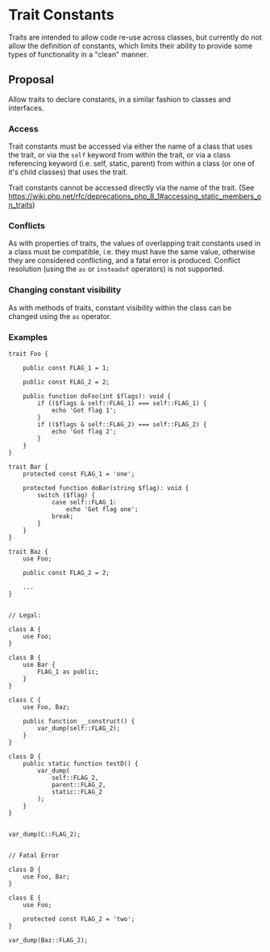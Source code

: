 # Trait Constants

Traits are intended to allow code re-use across classes, but currently do not allow the definition of constants, which limits their ability to provide some types of functionality in a "clean" manner.

## Proposal

Allow traits to declare constants, in a similar fashion to classes and interfaces.

### Access

Trait constants must be accessed via either the name of a class that uses the trait, or via the `self` keyword from within the trait, or via a class referencing keyword (i.e. self, static, parent) from within a class (or one of it's child classes) that uses the trait.

Trait constants cannot be accessed directly via the name of the trait. (See https://wiki.php.net/rfc/deprecations_php_8_1#accessing_static_members_on_traits)

### Conflicts

As with properties of traits, the values of overlapping trait constants used in a class must be compatible, i.e. they must have the same value, otherwise they are considered conflicting, and a fatal error is produced. Conflict resolution (using the `as` or `insteadof` operators) is not supported. 

### Changing constant visibility

As with methods of traits, constant visibility within the class can be changed using the `as` operator.


### Examples

	trait Foo {
		
		public const FLAG_1 = 1;
		
		public const FLAG_2 = 2;
	
		public function doFoo(int $flags): void {
			if (($flags & self::FLAG_1) === self::FLAG_1) {
				echo 'Got flag 1';
			}
			if (($flags & self::FLAG_2) === self::FLAG_2) {
				echo 'Got flag 2';
			}
		}
	}
	
	trait Bar {
		protected const FLAG_1 = 'one';
		
		protected function doBar(string $flag): void {
			switch ($flag) {
				case self::FLAG_1:
					echo 'Got flag one';
				break;
			}
		}
	}
	
	trait Baz {
		use Foo;
		
		public const FLAG_2 = 2;
		
		...
	}
	
	
	// Legal:
	
	class A {
		use Foo;
	}
	
	class B {
		use Bar {
			FLAG_1 as public;
		}
	}
	
	class C {
		use Foo, Baz;
		
		public function __construct() {
			var_dump(self::FLAG_2);
		}
	}
	
	class D {
		public static function testD() {
			var_dump(
				self::FLAG_2,
				parent::FLAG_2,
				static::FLAG_2
			);
		}
	}
	
	
	var_dump(C::FLAG_2);
	

	// Fatal Error

	class D {
		use Foo, Bar;
	}
	
	class E {
		use Foo;
		
		protected const FLAG_2 = 'two';
	}
	
	var_dump(Baz::FLAG_2);
	

